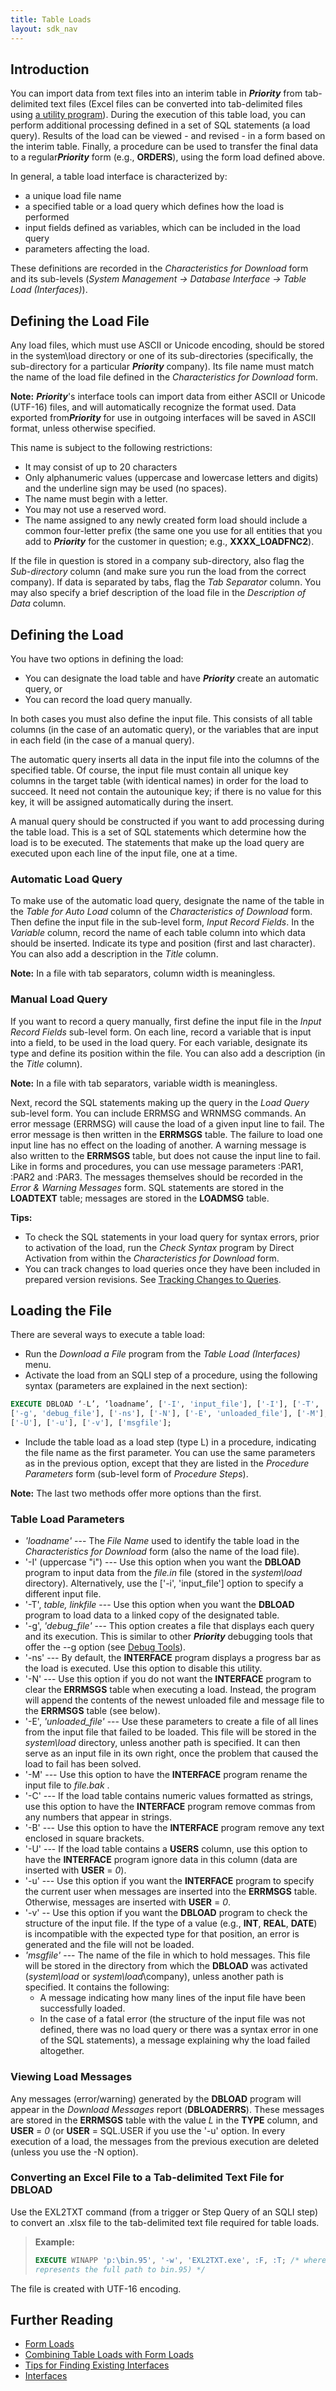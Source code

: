 ```yaml
---
title: Table Loads
layout: sdk_nav
---
```


## Introduction

You can import data from text files into an interim table in
***Priority*** from tab-delimited text files (Excel files can be
converted into tab-delimited files using [a utility
program](Table-Loads#Converting-an-Excel-File-to-a-Tab-delimited-Text-File-for-DBLOAD )).
During the execution of this table load, you can perform additional
processing defined in a set of SQL statements (a load query). Results of
the load can be viewed - and revised - in a form based on the
interim table. Finally, a procedure can be used to transfer the final
data to a regular***Priority*** form (e.g., **ORDERS**), using the
form load defined above.

In general, a table load interface is characterized by:

-   a unique load file name
-   a specified table or a load query which defines how the load is
    performed
-   input fields defined as variables, which can be included in the load
    query
-   parameters affecting the load.

These definitions are recorded in the *Characteristics for Download*
form and its sub-levels (*System Management → Database Interface → Table
Load (Interfaces)*).

## Defining the Load File 

Any load files, which must use ASCII or Unicode encoding, should be
stored in the system\\load directory or one of its sub-directories
(specifically, the sub-directory for a particular ***Priority***
company). Its file name must match the name of the load file defined in
the *Characteristics for Download* form.

**Note:** ***Priority***\'s interface tools can import data from either
ASCII or Unicode (UTF-16) files, and will automatically recognize the
format used. Data exported from***Priority*** for use in outgoing
interfaces will be saved in ASCII format, unless otherwise specified.

This name is subject to the following restrictions:

-   It may consist of up to 20 characters
-   Only alphanumeric values (uppercase and lowercase letters and
    digits) and the underline sign may be used (no spaces).
-   The name must begin with a letter.
-   You may not use a reserved word.
-   The name assigned to any newly created form load should include a
    common four-letter prefix (the same one you use for all entities
    that you add to ***Priority*** for the customer in question;
    e.g., **XXXX_LOADFNC2**).

If the file in question is stored in a company sub-directory, also flag
the *Sub-directory* column (and make sure you run the load from the
correct company). If data is separated by tabs, flag the *Tab Separator*
column. You may also specify a brief description of the load file in the
*Description of Data* column.

## Defining the Load 

You have two options in defining the load:

-   You can designate the load table and have ***Priority*** create an
    automatic query, or
-   You can record the load query manually.

In both cases you must also define the input file. This consists of all
table columns (in the case of an automatic query), or the variables that
are input in each field (in the case of a manual query).

The automatic query inserts all data in the input file into the columns
of the specified table. Of course, the input file must contain all
unique key columns in the target table (with identical names) in order
for the load to succeed. It need not contain the autounique key; if
there is no value for this key, it will be assigned automatically during
the insert.

A manual query should be constructed if you want to add processing
during the table load. This is a set of SQL statements which determine
how the load is to be executed. The statements that make up the load
query are executed upon each line of the input file, one at a time.

### Automatic Load Query 

To make use of the automatic load query, designate the name of the table
in the *Table for Auto Load* column of the *Characteristics of Download*
form. Then define the input file in the sub-level form, *Input Record
Fields*. In the *Variable* column, record the name of each table column
into which data should be inserted. Indicate its type and position
(first and last character). You can also add a description in the
*Title* column.

**Note:** In a file with tab separators, column width is meaningless.

### Manual Load Query 

If you want to record a query manually, first define the input file in
the *Input Record Fields* sub-level form. On each line, record a
variable that is input into a field, to be used in the load query. For
each variable, designate its type and define its position within the
file. You can also add a description (in the *Title* column).


**Note:** In a file with tab separators, variable width is meaningless.


Next, record the SQL statements making up the query in the *Load Query*
sub-level form. You can include ERRMSG and WRNMSG commands. An error
message (ERRMSG) will cause the load of a given input line to fail. The
error message is then written in the **ERRMSGS** table. The failure to
load one input line has no effect on the loading of another. A warning
message is also written to the **ERRMSGS** table, but does not cause the
input line to fail. Like in forms and procedures, you can use message
parameters :PAR1, :PAR2 and :PAR3. The messages themselves should be
recorded in the *Error & Warning Messages* form. SQL statements are
stored in the **LOADTEXT** table; messages are stored in the **LOADMSG**
table.

**Tips:**

-   To check the SQL statements in your load query for syntax errors,
    prior to activation of the load, run the *Check Syntax* program by
    Direct Activation from within the *Characteristics for Download*
    form.
-   You can track changes to load queries once they have been included
    in prepared version revisions. See [Tracking Changes to
    Queries](Installing-Your-Customizations#Tracking-Changes-to-Queries ).

## Loading the File 

There are several ways to execute a table load:

-   Run the *Download a File* program from the *Table Load (Interfaces)*
    menu.
-   Activate the load from an SQLI step of a procedure, using the
    following syntax (parameters are explained in the next section):

```sql
EXECUTE DBLOAD ‘-L’, ‘loadname’, ['-I', 'input_file'], ['-I'], ['-T', 'table', 'linkfile'], 
['-g', 'debug_file'], ['-ns'], ['-N'], ['-E', 'unloaded_file'], ['-M'], ['-C'], ['-B'], 
['-U'], ['-u'], ['-v'], ['msgfile'];
```

-   Include the table load as a load step (type L) in a procedure,
    indicating the file name as the first parameter. You can use the
    same parameters as in the previous option, except that they are
    listed in the *Procedure Parameters* form (sub-level form of
    *Procedure Steps*).


**Note:** The last two methods offer more options than the first.


### Table Load Parameters 

-   *\'loadname\'* --- The *File Name* used to identify the table load
    in the *Characteristics for Download* form (also the name of the
    load file).
-   '-I' (uppercase \"i\") --- Use this option when you want the
    **DBLOAD** program to input data from the *file.in* file (stored in
    the *system\\load* directory). Alternatively, use the \[\'-i\',
    \'input_file\'\] option to specify a different input file.
-   '-T', *table,* *linkfile* --- Use this option when you want the
    **DBLOAD** program to load data to a linked copy of the designated
    table.
-   \'-g\', *\'debug_file\'* --- This option creates a file that
    displays each query and its execution. This is similar to other
    ***Priority*** debugging tools that offer the --g option (see [Debug
    Tools](Debug-Tools )).
-   '-ns' --- By default, the **INTERFACE** program displays a progress
    bar as the load is executed. Use this option to disable this
    utility.
-   \'-N\' --- Use this option if you do not want the **INTERFACE**
    program to clear the **ERRMSGS** table when executing a load.
    Instead, the program will append the contents of the newest unloaded
    file and message file to the **ERRMSGS** table (see below).
-   \'-E\', *\'unloaded_file\'* --- Use these parameters to create a
    file of all lines from the input file that failed to be loaded. This
    file will be stored in the *system\\load* directory, unless another
    path is specified. It can then serve as an input file in its own
    right, once the problem that caused the load to fail has been
    solved.
-   '-M' --- Use this option to have the **INTERFACE** program rename
    the input file to *file.bak* .
-   '-C' --- If the load table contains numeric values formatted as
    strings, use this option to have the **INTERFACE** program remove
    commas from any numbers that appear in strings.
-   '-B' --- Use this option to have the **INTERFACE** program remove
    any text enclosed in square brackets.
-   '-U' --- If the load table contains a **USERS** column, use this
    option to have the **INTERFACE** program ignore data in this column
    (data are inserted with **USER** = *0*).
-   '-u' --- Use this option if you want the **INTERFACE** program to
    specify the current user when messages are inserted into the
    **ERRMSGS** table. Otherwise, messages are inserted with **USER** =
    *0*.
-   \'-v\' -- Use this option if you want the **DBLOAD** program to
    check the structure of the input file. If the type of a value (e.g.,
    **INT**, **REAL**, **DATE**) is incompatible with the expected type
    for that position, an error is generated and the file will not be
    loaded.
-   *\'msgfile\'* --- The name of the file in which to hold messages.
    This file will be stored in the directory from which the **DBLOAD**
    was activated (*system\\load* or *system\\load*\\company), unless
    another path is specified. It contains the following:
    -   A message indicating how many lines of the input file have been
        successfully loaded.
    -   In the case of a fatal error (the structure of the input file
        was not defined, there was no load query or there was a syntax
        error in one of the SQL statements), a message explaining why
        the load failed altogether.

### Viewing Load Messages 

Any messages (error/warning) generated by the **DBLOAD** program will
appear in the *Download Messages* report (**DBLOADERRS**). These
messages are stored in the **ERRMSGS** table with the value *L* in the
**TYPE** column, and **USER** = *0* (or **USER** = SQL.USER if you use
the '-u' option. In every execution of a load, the messages from the
previous execution are deleted (unless you use the -N option).

### Converting an Excel File to a Tab-delimited Text File for DBLOAD 

Use the EXL2TXT command (from a trigger or Step Query of an SQLI step)
to convert an .xlsx file to the tab-delimited text file required for
table loads.

> **Example:** 
> ```sql
> EXECUTE WINAPP 'p:\bin.95', '-w', 'EXL2TXT.exe', :F, :T; /* where p:
> represents the full path to bin.95) */
> ```


The file is created with UTF-16 encoding.

## Further Reading 

-   [Form Loads](Form-Loads )
-   [Combining Table Loads with Form
    Loads](Combining-Table-Loads-with-Form-Loads )
-   [Tips for Finding Existing
    Interfaces](Tips-for-Finding-Existing-Interfaces )
-   [Interfaces](Interfaces )
